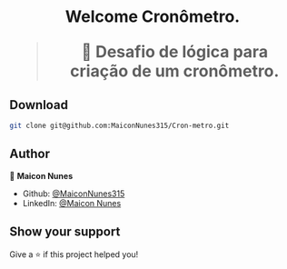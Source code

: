 <h1 align="center">Welcome Cronômetro.

> 🦀 Desafio de lógica para criação de um cronômetro.
## Download

```sh
git clone git@github.com:MaiconNunes315/Cron-metro.git
```

## Author

👤 **Maicon Nunes**

- Github: [@MaiconNunes315](https://github.com/MaiconNunes315)
- LinkedIn: [@Maicon Nunes](https://www.linkedin.com/in/maicon-nunes-978454110/)

## Show your support

Give a ⭐️ if this project helped you!
